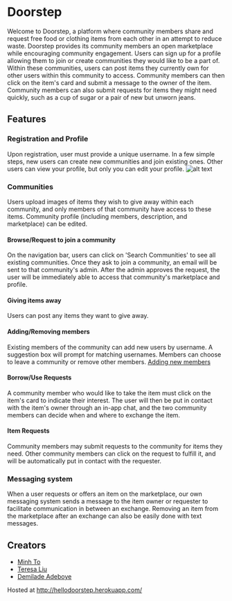 # Doorstep
Welcome to Doorstep, a platform where community members share and request free food or clothing items from each other in an attempt to reduce waste. Doorstep provides its community members an open marketplace while encouraging community engagement.
Users can sign up for a profile allowing them to join or create communities they would like to be a part of. Within these communities, users can post items they currently own for other users within this community to access. Community members can then click on the item's card and submit a message to the owner of the item. Community members can also submit requests for items they might need quickly, such as a cup of sugar or a pair of new but unworn jeans.

## Features
### Registration and Profile
Upon registration, user must provide a unique username. In a few simple steps, new users can create new communities and join existing ones. Other users can view your profile, but only you can edit your profile.
![alt text](https://user-images.githubusercontent.com/19524925/29915013-c0d2f54c-8e3a-11e7-945c-88afed66213f.png)

### Communities
Users upload images of items they wish to give away within each community, and only members of that community have access to these items. Community profile (including members, description, and marketplace) can be edited.

#### Browse/Request to join a community
On the navigation bar, users can click on 'Search Communities' to see all existing communities. Once they ask to join a community, an email will be sent to that community's admin. After the admin approves the request, the user will be immediately able to access that community's marketplace and profile.

#### Giving items away
Users can post any items they want to give away.

#### Adding/Removing members
Existing members of the community can add new users by username. A suggestion box will prompt for matching usernames. Members can choose to leave a community or remove other members.
[Adding new members](https://user-images.githubusercontent.com/19524925/30006733-d9699d6e-90ff-11e7-99e2-b740b90f69fa.gif)

#### Borrow/Use Requests
A community member who would like to take the item must click on the item's card to indicate their interest. The user will then be put in contact with the item's owner through an in-app chat, and the two community members can decide when and where to exchange the item.


#### Item Requests
Community members may submit requests to the community for items they need. Other community members can click on the request to fulfill it, and will be automatically put in contact with the requester.

### Messaging system
When a user requests or offers an item on the marketplace, our own messaging system sends a message to the item owner or requester to facilitate communication in between an exchange. Removing an item from the marketplace after an exchange can also be easily done with text messages.

## Creators
* [Minh To](https://github.com/mnto)
* [Teresa Liu](https://github.com/teresaliu20)
* [Demilade Adeboye](https://github.com/oadeboye)

Hosted at http://hellodoorstep.herokuapp.com/

